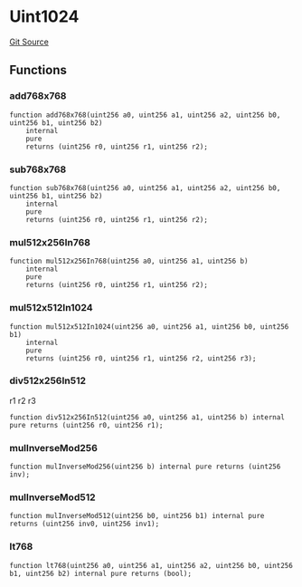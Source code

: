 # Uint1024
[Git Source](https://github.com/thrackle-io/uint1024/blob/41b0918eb7db301f04374cac21cfee8b5ac5a4fd/src/Uint1024.sol)


## Functions
### add768x768


```solidity
function add768x768(uint256 a0, uint256 a1, uint256 a2, uint256 b0, uint256 b1, uint256 b2)
    internal
    pure
    returns (uint256 r0, uint256 r1, uint256 r2);
```

### sub768x768


```solidity
function sub768x768(uint256 a0, uint256 a1, uint256 a2, uint256 b0, uint256 b1, uint256 b2)
    internal
    pure
    returns (uint256 r0, uint256 r1, uint256 r2);
```

### mul512x256In768


```solidity
function mul512x256In768(uint256 a0, uint256 a1, uint256 b)
    internal
    pure
    returns (uint256 r0, uint256 r1, uint256 r2);
```

### mul512x512In1024


```solidity
function mul512x512In1024(uint256 a0, uint256 a1, uint256 b0, uint256 b1)
    internal
    pure
    returns (uint256 r0, uint256 r1, uint256 r2, uint256 r3);
```

### div512x256In512

r1
r2
r3


```solidity
function div512x256In512(uint256 a0, uint256 a1, uint256 b) internal pure returns (uint256 r0, uint256 r1);
```

### mulInverseMod256


```solidity
function mulInverseMod256(uint256 b) internal pure returns (uint256 inv);
```

### mulInverseMod512


```solidity
function mulInverseMod512(uint256 b0, uint256 b1) internal pure returns (uint256 inv0, uint256 inv1);
```

### lt768


```solidity
function lt768(uint256 a0, uint256 a1, uint256 a2, uint256 b0, uint256 b1, uint256 b2) internal pure returns (bool);
```

